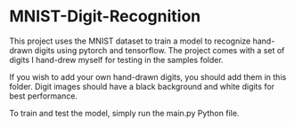 # MNIST-Digit-Recognition

This project uses the MNIST dataset to train a model to recognize hand-drawn digits using pytorch and tensorflow. The project comes with a set of digits I hand-drew myself for testing in the samples folder.

If you wish to add your own hand-drawn digits, you should add them in this folder. Digit images should have a black background and white digits for best performance.

To train and test the model, simply run the main.py Python file.
